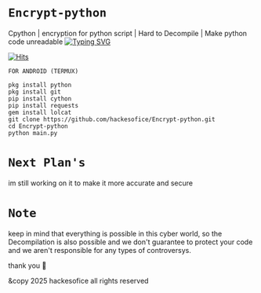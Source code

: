 # `Encrypt-python`
Cpython | encryption for python script | Hard to Decompile | Make python code unreadable 
[![Typing SVG](https://readme-typing-svg.herokuapp.com?font=Fira+Code&weight=700&duration=3000&pause=1000&width=435&lines=DON'T+FORGET+TO+STAR+THE+REPOSITORY+;THIS+TOOL+IS+BASICALLY+DESIGNED+;FOR+MAKING+CODE+UNREADABLE)](https://git.io/typing-svg)


[![Hits](https://hits.sh/github.com/hackesofice/SavingFromFormData.git.svg?style=plastic)](https://hits.sh/github.com/hackesofice/SavingFromFormData.git/)



`FOR ANDROID (TERMUX)`
```
pkg install python
pkg install git
pip install cython
pip install requests
gem install lolcat
git clone https://github.com/hackesofice/Encrypt-python.git
cd Encrypt-python
python main.py
```

# `Next Plan's`

im still working on it to make it more accurate and secure 

# `Note`

keep in mind that everything is possible in this cyber world, so the Decompilation is also possible and we don't guarantee to protect your code and we aren't responsible for any types of controversys.


thank you 🙏 




&copy 2025 hackesofice all rights reserved
